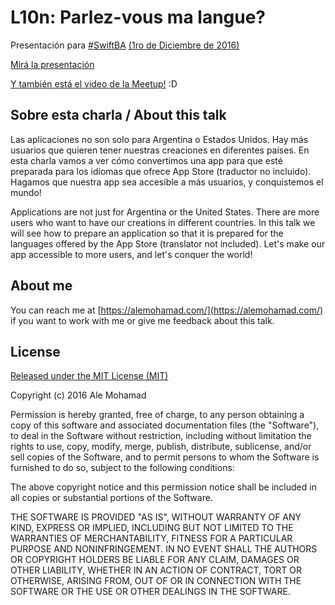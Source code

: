 # L10n: Parlez-vous ma langue?

Presentación para [#SwiftBA](https://twitter.com/search?q=swiftba) [(1ro de Diciembre de 2016)](https://www.meetup.com/SwiftBA/events/234648546/)

[Mirá la presentación](https://talks.alemohamad.com/l10n-swift/)

[Y también está el video de la Meetup!](https://youtu.be/Wtcfnq8WMdI) :D

## Sobre esta charla / About this talk

Las aplicaciones no son solo para Argentina o Estados Unidos. Hay más usuarios que quieren tener nuestras creaciones en diferentes países. En esta charla vamos a ver cómo convertimos una app para que esté preparada para los idiomas que ofrece App Store (traductor no incluido). Hagamos que nuestra app sea accesible a más usuarios, y conquistemos el mundo!

Applications are not just for Argentina or the United States. There are more users who want to have our creations in different countries. In this talk we will see how to prepare an application so that it is prepared for the languages offered by the App Store (translator not included). Let's make our app accessible to more users, and let's conquer the world!

## About me

You can reach me at [https://alemohamad.com/](https://alemohamad.com/) if you want to work with me or give me feedback about this talk.

## License

[Released under the MIT License (MIT)](http://www.opensource.org/licenses/mit-license.html)

Copyright (c) 2016 Ale Mohamad

Permission is hereby granted, free of charge, to any person obtaining a copy of this software and associated documentation files (the "Software"), to deal in the Software without restriction, including without limitation the rights to use, copy, modify, merge, publish, distribute, sublicense, and/or sell copies of the Software, and to permit persons to whom the Software is furnished to do so, subject to the following conditions:

The above copyright notice and this permission notice shall be included in all copies or substantial portions of the Software.

THE SOFTWARE IS PROVIDED "AS IS", WITHOUT WARRANTY OF ANY KIND, EXPRESS OR IMPLIED, INCLUDING BUT NOT LIMITED TO THE WARRANTIES OF MERCHANTABILITY, FITNESS FOR A PARTICULAR PURPOSE AND NONINFRINGEMENT. IN NO EVENT SHALL THE AUTHORS OR COPYRIGHT HOLDERS BE LIABLE FOR ANY CLAIM, DAMAGES OR OTHER LIABILITY, WHETHER IN AN ACTION OF CONTRACT, TORT OR OTHERWISE, ARISING FROM, OUT OF OR IN CONNECTION WITH THE SOFTWARE OR THE USE OR OTHER DEALINGS IN THE SOFTWARE.
